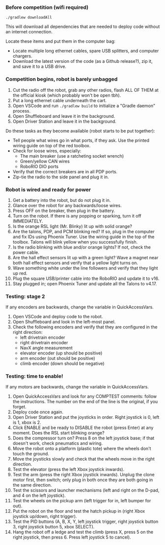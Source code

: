 ### Before competition (wifi required)

`./gradlew downloadAll`

This will download all dependencies that are needed to deploy code without an internet connection.

Locate these items and put them in the computer bag:

- Locate multiple long ethernet cables, spare USB splitters, and computer chargers.
- Download the latest version of the code (as a Github release?), zip it, and save it to a USB drive.

### Competition begins, robot is barely unbagged

1. Cut the radio off the robot, grab any other radios, flash ALL OF THEM at the official kiosk (which probably won't be open tbh).
2. Put a long ethernet cable underneath the cart.
3. Open VSCode and run `./gradlew build` to initialize a "Gradle daemon" process.
4. Open Shuffleboard and leave it in the background.
5. Open Driver Station and leave it in the background.

Do these tasks as they become available (robot starts to be put together):

- Tell people what wires go in what ports, if they ask. Use the printed wiring guide on top of the red toolbox.
- Check for loose wires, especially:
    - The main breaker (use a ratcheting socket wrench)
    - Green/yellow CAN wires
    - RoboRIO DIO ports
- Verify that the correct breakers are in all PDP ports.
- Zip-tie the radio to the side panel and plug it in.

### Robot is wired and ready for power

1. Get a battery into the robot, but do not plug it in.
2. Glance over the robot for any backwards/loose wires.
3. Press OFF on the breaker, then plug in the battery.
4. Turn on the robot. If there is any popping or sparking, turn it off IMMEDIATELY.
5. Is the orange RSL light (Mr. Blinky) lit up with solid orange?
6. Are the talons, PDP, and PCM blinking red? If so, plug in the computer and fix IDs using Phoenix Tuner. Use the wiring guide in the top of the toolbox. Talons will blink yellow when you successfully finish.
7. Is the radio blinking with blue and/or orange lights? If not, check the power cable.
8. Are the hall effect sensors lit up with a green light? Wave a magnet near both hall effect sensors and verify that a yellow light turns on.
9. Wave something white under the line followers and verify that they light up red.
10. Plug the square USB/printer cable into the RoboRIO and update it to v16.
11. Stay plugged in; open Phoenix Tuner and update all the Talons to v4.17.

### Testing: stage 2

If any encoders are backwards, change the variable in QuickAccessVars.

1. Open VSCode and deploy code to the robot.
2. Open Shuffleboard and look in the left-most panel.
3. Check the following encoders and verify that they are configured in the right direction:
	- left drivetrain encoder
	- right drivetrain encoder
	- NavX angle measurement
	- elevator encoder (up should be positive)
	- arm encoder (out should be positive)
	- climb encoder (down should be negative)

### Testing: time to enable! 

If any motors are backwards, change the variable in QuickAccessVars.

1. Open QuickAccessVars and look for any COMPTEST comments: follow the instructions. The number on the end of the line is the original, if you forget.
2. Deploy code once again.
3. Open Driver Station and put the joysticks in order. Right joystick is 0, left is 1, xbox is 2.
4. Click ENABLE and be ready to DISABLE the robot (press Enter) at any moment. Does the RSL start blinking orange?
5. Does the compressor turn on? Press 8 on the left joystick base; if that doesn't work, check pneumatics and wiring.
6. Move the robot onto a platform (plastic tote) where the wheels don't touch the ground.
7. Move the joysticks slowly and check that the wheels move in the right direction.
8. Test the elevator (press the left Xbox joystick inwards).
9. Test the arm (press the right Xbox joystick inwards). Unplug the clone motor first, then switch; only plug in both once they are both going in the same direction.
10. Test the scissors and launcher mechanisms (left and right on the D-pad, and 4 on the left joystick).
11. Test the wheels on the pickup arm (left trigger for in, left bumper for out).
12. Put the robot on the floor and test the hatch pickup in (right Xbox joystick up/down, right trigger).
13. Test the PID buttons (A, B, X, Y, left joystick trigger, right joystick button 3, right joystick button 5, xbox SELECT).
14. Hang the robot off a ledge and test the climb (press X, press 5 on the right joystick, then press 6. Press left joystick 5 to cancel).